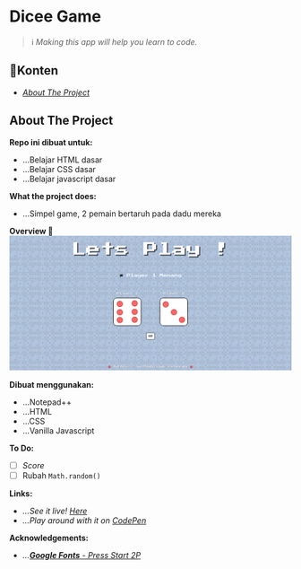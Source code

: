 # Dicee Game
> :information_source: _Making this app will help you learn to code._

## :round_pushpin:Konten
- _[About The Project](#about-the-project)_

## About The Project
**Repo ini dibuat untuk:**
- ...Belajar HTML dasar
- ...Belajar CSS dasar
- ...Belajar javascript dasar

**What the project does:**
- ...Simpel game, 2 pemain bertaruh pada dadu mereka

**Overview :rainbow:**
<img src="images/overview.png">

**Dibuat menggunakan:**
- ...Notepad++
- ...HTML
- ...CSS
- ...Vanilla Javascript

**To Do:**
- [ ] _Score_
- [ ] Rubah `Math.random()`

**Links:** 
- _...See it live! <a href="https://xvferdy.github.io/dicee-game/" target="_blank">Here</a>_
- _...Play around with it on <a href="https://codepen.io/xvferdy/pen/mgobPr" target="_blank">CodePen</a>_
    
**Acknowledgements:**
- _...[**Google Fonts** - Press Start 2P](https://fonts.google.com/)_

